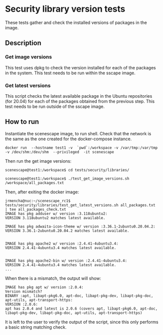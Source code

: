 # Security library version tests

These tests gather and check the installed versions of packages in the image.

## Description

### Get image versions

This test uses dpkg to check the version installed for each of the packages in the system.
This test needs to be run within the sscape image.

### Get latest versions

This script checks the latest available package in the Ubuntu repositories (for 20.04) for each of the packages obtained from the previous step.
This test needs to be run outside of the sscape image.

## How to run

Instantiate the scenescape image, to run shell. Check that the network is the same as the one created for the docker-compose instance.

```
docker run  --hostname test1 -v  `pwd`:/workspace -v /var/tmp:/var/tmp  -v /dev/shm:/dev/shm  --privileged  -it scenescape
```

Then run the get image versions:

```
scenescape@test1:/workspace$ cd tests/security/libraries/

scenescape@test1:/workspace$ ./test_get_image_versions.sh /workspace/all_packages.txt

```

Then, after exiting the docker image:

```
jrmencha@nuc:~/scenescape_rc1$ tests/security/libraries/test_get_latest_versions.sh all_packages.txt | tee all_packages_check.txt
IMAGE has pkg adduser w/ version :3.118ubuntu2:
VERSION 3.118ubuntu2 matches latest available.

IMAGE has pkg adwaita-icon-theme w/ version :3.36.1-2ubuntu0.20.04.2:
VERSION 3.36.1-2ubuntu0.20.04.2 matches latest available.


IMAGE has pkg apache2 w/ version :2.4.41-4ubuntu3.4:
VERSION 2.4.41-4ubuntu3.4 matches latest available.


IMAGE has pkg apache2-bin w/ version :2.4.41-4ubuntu3.4:
VERSION 2.4.41-4ubuntu3.4 matches latest available.
...
```

When there is a mismatch, the output will show:

```
IMAGE has pkg apt w/ version :2.0.4:
Version mismatch?
BINARY :apt, libapt-pkg6.0, apt-doc, libapt-pkg-dev, libapt-pkg-doc, apt-utils, apt-transport-https:
VERSION :2.0.6:
apt has 2.0.4 and latest is 2.0.6 (covers apt, libapt-pkg6.0, apt-doc, libapt-pkg-dev, libapt-pkg-doc, apt-utils, apt-transport-https)
```

It is left to the user to verify the output of the script, since this only performs a basic string matching check.

